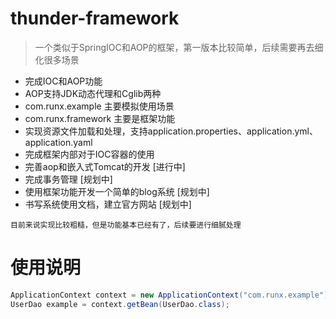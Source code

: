 # thunder-framework
> 一个类似于SpringIOC和AOP的框架，第一版本比较简单，后续需要再去细化很多场景
* 完成IOC和AOP功能
* AOP支持JDK动态代理和Cglib两种
* com.runx.example 主要模拟使用场景
* com.runx.framework 主要是框架功能
* 实现资源文件加载和处理，支持application.properties、application.yml、application.yaml
* 完成框架内部对于IOC容器的使用
* 完善aop和嵌入式Tomcat的开发 [进行中]
* 完成事务管理 [规划中]
* 使用框架功能开发一个简单的blog系统 [规划中]
* 书写系统使用文档，建立官方网站 [规划中]
``` text
目前来说实现比较粗糙，但是功能基本已经有了，后续要进行细腻处理
```
# 使用说明
``` java
ApplicationContext context = new ApplicationContext("com.runx.example");
UserDao example = context.getBean(UserDao.class);
```
